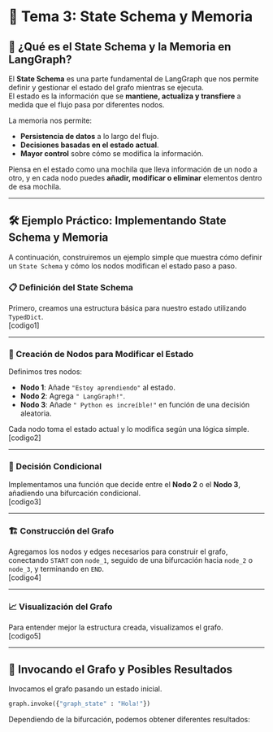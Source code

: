 # 🧩 Tema 3: State Schema y Memoria  

## 🚀 ¿Qué es el State Schema y la Memoria en LangGraph?  

El **State Schema** es una parte fundamental de LangGraph que nos permite definir y gestionar el estado del grafo mientras se ejecuta.  
El estado es la información que se **mantiene, actualiza y transfiere** a medida que el flujo pasa por diferentes nodos.  

La memoria nos permite:  
- **Persistencia de datos** a lo largo del flujo.  
- **Decisiones basadas en el estado actual**.  
- **Mayor control** sobre cómo se modifica la información.  

Piensa en el estado como una mochila que lleva información de un nodo a otro, y en cada nodo puedes **añadir, modificar o eliminar** elementos dentro de esa mochila.  

---

## 🛠️ Ejemplo Práctico: Implementando State Schema y Memoria  

A continuación, construiremos un ejemplo simple que muestra cómo definir un `State Schema` y cómo los nodos modifican el estado paso a paso.  

### 📋 Definición del State Schema  
Primero, creamos una estructura básica para nuestro estado utilizando `TypedDict`.  
[codigo1]  

---

### 🧩 Creación de Nodos para Modificar el Estado  
Definimos tres nodos:  
- **Nodo 1**: Añade `"Estoy aprendiendo"` al estado.  
- **Nodo 2**: Agrega `" LangGraph!"`.  
- **Nodo 3**: Añade `" Python es increíble!"` en función de una decisión aleatoria.  

Cada nodo toma el estado actual y lo modifica según una lógica simple.  
[codigo2]  

---

### 🔄 Decisión Condicional  
Implementamos una función que decide entre el **Nodo 2** o el **Nodo 3**, añadiendo una bifurcación condicional.  
[codigo3]  

---

### 🏗️ Construcción del Grafo  
Agregamos los nodos y edges necesarios para construir el grafo, conectando `START` con `node_1`, seguido de una bifurcación hacia `node_2` o `node_3`, y terminando en `END`.  
[codigo4]  

---

### 📈 Visualización del Grafo  
Para entender mejor la estructura creada, visualizamos el grafo.  
[codigo5]  

---

## 🚀 Invocando el Grafo y Posibles Resultados  

Invocamos el grafo pasando un estado inicial.  

```python
graph.invoke({"graph_state" : "Hola!"})
````

Dependiendo de la bifurcación, podemos obtener diferentes resultados:

